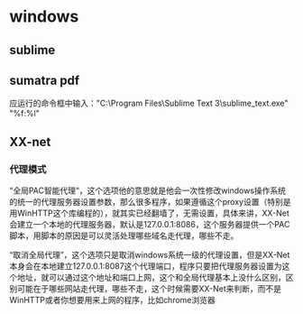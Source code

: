 # windows
## sublime
## 

## sumatra pdf
应运行的命令框中输入："C:\Program Files\Sublime Text 3\sublime_text.exe" "%f:%l"

## XX-net
### 代理模式
“全局PAC智能代理“，这个选项他的意思就是他会一次性修改windows操作系统的统一的代理服务器设置参数，那么很多程序，如果遵循这个proxy设置（特别是用WinHTTP这个库编程的），就其实已经翻墙了，无需设置，具体来讲，XX-Net会建立一个本地的代理服务器，默认是127.0.0.1:8086，这个服务器提供一个PAC脚本，用脚本的原因是可以灵活处理哪些域名走代理，哪些不走。
 
“取消全局代理”，这个选项只是取消windows系统一级的代理设置，但是XX-Net本身会在本地建立127.0.0.1:8087这个代理端口，程序只要把代理服务器设置为这个地址，就可以通过这个地址和端口上网，这个和全局代理基本上没什么区别，区别可能在于哪些网站走代理，哪些不走，这个时候需要XX-Net来判断，而不是WinHTTP或者你想要用来上网的程序，比如chrome浏览器





